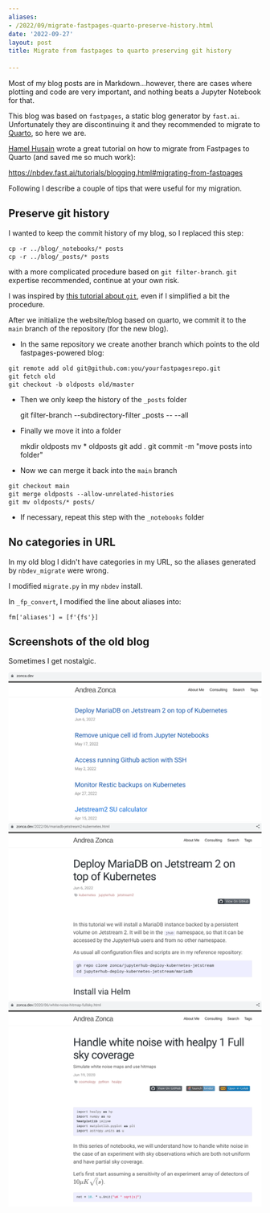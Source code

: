 ```yaml
---
aliases:
- /2022/09/migrate-fastpages-quarto-preserve-history.html
date: '2022-09-27'
layout: post
title: Migrate from fastpages to quarto preserving git history

---
```


Most of my blog posts are in Markdown...however, there are cases where
plotting and code are very important, and nothing beats a Jupyter Notebook
for that.

This blog was based on `fastpages`, a static blog generator by `fast.ai`.
Unfortunately they are discontinuing it and they recommended to migrate
to [Quarto](https://quarto.org), so here we are.

[Hamel Husain](https://twitter.com/HamelHusain) wrote a great tutorial on
how to migrate from Fastpages to Quarto (and saved me so much work):

<https://nbdev.fast.ai/tutorials/blogging.html#migrating-from-fastpages>

Following I describe a couple of tips that were useful for my migration.

## Preserve git history

I wanted to keep the commit history of my blog, so I replaced this step:

```
cp -r ../blog/_notebooks/* posts
cp -r ../blog/_posts/* posts
```

with a more complicated procedure based on `git filter-branch`.
`git` expertise recommended, continue at your own risk. 

I was inspired by [this tutorial about `git`](https://medium.com/@ayushya/move-directory-from-one-repository-to-another-preserving-git-history-d210fa049d4b), even if I simplified a bit the procedure.

After we initialize the website/blog based on quarto, we commit it to the `main` branch of the repository (for the new blog).

* In the same repository we create another branch which points to the old fastpages-powered blog:

```
git remote add old git@github.com:you/yourfastpagesrepo.git
git fetch old
git checkout -b oldposts old/master
```

* Then we only keep the history of the `_posts` folder

    git filter-branch --subdirectory-filter _posts  -- --all

* Finally we move it into a folder

    mkdir oldposts
    mv * oldposts
    git add .
    git commit -m "move posts into folder"

* Now we can merge it back into the `main` branch

```
git checkout main
git merge oldposts --allow-unrelated-histories
git mv oldposts/* posts/
```

* If necessary, repeat this step with the `_notebooks` folder

## No categories in URL

In my old blog I didn't have categories in my URL, so the aliases generated by
`nbdev_migrate` were wrong.

I modified `migrate.py` in my `nbdev` install.

In `_fp_convert`, I modified the line about aliases into:

    fm['aliases'] = [f'{fs'}]

## Screenshots of the old blog

Sometimes I get nostalgic.

![Screenshot of old blog](fastpages_zoncadev_1.png)
![Screenshot of old blog](fastpages_zoncadev_2.png)
![Screenshot of old blog](fastpages_zoncadev_3.png)

